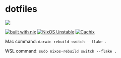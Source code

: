 # dotfiles

![](https://i.imgur.com/CRrL9dn.gif)

[![built with nix](https://builtwithnix.org/badge.svg)](https://builtwithnix.org)
[![NixOS Unstable](https://img.shields.io/badge/NixOS-unstable-blue.svg?style=flat-square&logo=NixOS&logoColor=white)](https://nixos.org)
[![Cachix](https://github.com/AnthonyEnr1quez/dotfiles/workflows/Cachix/badge.svg)](https://github.com/AnthonyEnr1quez/dotfiles/actions)

Mac command: `darwin-rebuild switch --flake .`

WSL command: `sudo nixos-rebuild switch --flake .`
